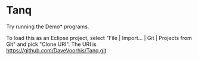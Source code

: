 Tanq
====

Try running the Demo* programs.

To load this as an Eclipse project, select "File | Import... | Git | Projects from Git" and pick "Clone URI". The URI is https://github.com/DaveVoorhis/Tanq.git
